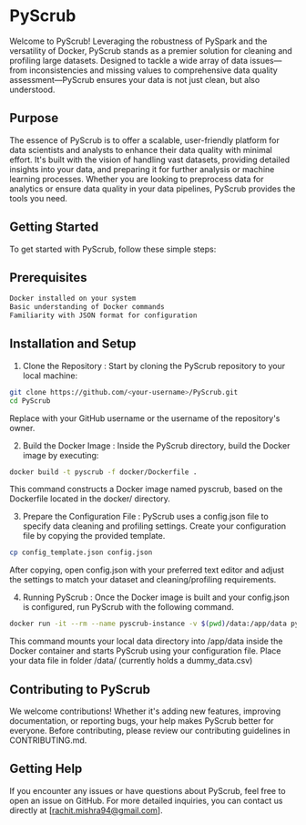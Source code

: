 # PyScrub
Welcome to PyScrub! Leveraging the robustness of PySpark and the versatility of Docker, PyScrub stands as a premier solution for cleaning and profiling large datasets. Designed to tackle a wide array of data issues—from inconsistencies and missing values to comprehensive data quality assessment—PyScrub ensures your data is not just clean, but also understood.

## Purpose
The essence of PyScrub is to offer a scalable, user-friendly platform for data scientists and analysts to enhance their data quality with minimal effort. It's built with the vision of handling vast datasets, providing detailed insights into your data, and preparing it for further analysis or machine learning processes. Whether you are looking to preprocess data for analytics or ensure data quality in your data pipelines, PyScrub provides the tools you need.

## Getting Started
To get started with PyScrub, follow these simple steps:

## Prerequisites

```sh
Docker installed on your system
Basic understanding of Docker commands
Familiarity with JSON format for configuration
```

## Installation and Setup

1. Clone the Repository : Start by cloning the PyScrub repository to your local machine:

```sh
git clone https://github.com/<your-username>/PyScrub.git
cd PyScrub
```
Replace <your-username> with your GitHub username or the username of the repository's owner.

2. Build the Docker Image : Inside the PyScrub directory, build the Docker image by executing:

```sh
docker build -t pyscrub -f docker/Dockerfile .
```
This command constructs a Docker image named pyscrub, based on the Dockerfile located in the docker/ directory.

3. Prepare the Configuration File : PyScrub uses a config.json file to specify data cleaning and profiling settings. Create your configuration file by copying the provided template. 

```sh
cp config_template.json config.json
```
After copying, open config.json with your preferred text editor and adjust the settings to match your dataset and cleaning/profiling requirements.

4. Running PyScrub : Once the Docker image is built and your config.json is configured, run PyScrub with the following command.

```sh
docker run -it --rm --name pyscrub-instance -v $(pwd)/data:/app/data pyscrub python app.py config.json
```
This command mounts your local data directory into /app/data inside the Docker container and starts PyScrub using your configuration file. Place your data file in folder /data/ (currently holds a dummy_data.csv)

## Contributing to PyScrub
We welcome contributions! Whether it's adding new features, improving documentation, or reporting bugs, your help makes PyScrub better for everyone. Before contributing, please review our contributing guidelines in CONTRIBUTING.md.

## Getting Help
If you encounter any issues or have questions about PyScrub, feel free to open an issue on GitHub. For more detailed inquiries, you can contact us directly at [rachit.mishra94@gmail.com].
